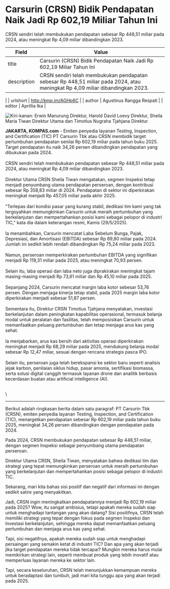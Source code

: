 # Carsurin (CRSN) Bidik Pendapatan Naik Jadi Rp 602,19 Miliar Tahun Ini

CRSN sendiri telah membukukan pendapatan sebesar Rp 448,51 miliar pada 2024, atau meningkat Rp 4,09 miliar dibandingkan 2023.
 

| Field       | Value                                                       |
|-------------|-------------------------------------------------------------|
| title       | Carsurin (CRSN) Bidik Pendapatan Naik Jadi Rp 602,19 Miliar Tahun Ini |
| description | CRSN sendiri telah membukukan pendapatan sebesar Rp 448,51 miliar pada 2024, atau meningkat Rp 4,09 miliar dibandingkan 2023.
  |
| urlshort    | http://kmp.im/AGHp6C |
| author      | Agustinus Rangga Respati |
| editor      | Aprillia Ika |

![Kiri-kanan: Erwin Manurung Direktur, Harold David Loevy Direktur, Sheila Maria Tiwan Direktur Utama dan Timotius Nugraha Tjahjana Direktur](https://asset.kompas.com/crops/9gXvJS0Tv4Sv40wWWJ9BqcoYH7M=/0x0:0x0/750x500/data/photo/2025/05/29/6837dcb5be91a.jpg)

**JAKARTA, KOMPAS.com** - Emiten penyedia layanan Testing, Inspection, and Certification (TIC) PT Carsurin Tbk atau CRSN membidik target pertumbuhan pendapatan senilai Rp 602,19 miliar pada tahun buku 2025. Target pendapatan itu naik 34,26 persen dibandingkan pendapatan yang dibukukan pada 2024.\
\
CRSN sendiri telah membukukan pendapatan sebesar Rp 448,51 miliar pada 2024, atau meningkat Rp 4,09 miliar dibandingkan 2023.\
\
Direktur Utama CRSN Sheila Tiwan mengatakan, segmen Inspeksi tetap menjadi penyumbang utama pendapatan perseroan, dengan kontribusi sebesar Rp 358,83 miliar di 2024. Pendapatan di sektor ini diperkirakan meningkat menjadi Rp 457,05 miliar pada akhir 2025.\
\
"Terlepas dari kondisi pasar yang kurang stabil, dedikasi tim kami yang tak tergoyahkan memungkinkan Carsurin untuk meraih pertumbuhan yang berkelanjutan dan mempertahankan posisi kami sebagai pelopor di industri TIC," kata dia dalam keterangan resmi, Kamis (29/5/2025).\
\
Ia menambahkan, Carsurin mencatat Laba Sebelum Bunga, Pajak, Depresiasi, dan Amortisasi (EBITDA) sebesar Rp 69,80 miliar pada 2024. Jumlah ini sedikit lebih rendah dibandingkan Rp 75,24 miliar pada 2023.\
\
Namun, perseroan memperkirakan pertumbuhan EBITDA yang signifikan menjadi Rp 119,31 miliar pada 2025, atau meningkat 70,93 persen.\
\
Selain itu, laba operasi dan laba neto juga diprakirakan meningkat tajam masing-masing menjadi Rp 73,61 miliar dan Rp 45,10 miliar pada 2025.\
\
Sepanjang 2024, Carsurin mencatat margin laba kotor sebesar 53,76 persen. Dengan menjaga kinerja tetap stabil, pada 2025 margin laba kotor diperkirakan menjadi sebesar 51,87 persen.\
\
Sementara itu, Direktur CRSN Timotius Tjahjana menyatakan, investasi berkelanjutan dalam peningkatan kapabilitas operasional, termasuk belanja modal untuk peralatan dan fasilitas, telah memposisikan Carsurin untuk memanfaatkan peluang pertumbuhan dan tetap menjaga arus kas yang sehat.\
\
Ia menjabarkan, arus kas bersih dari aktivitas operasi diperkirakan meningkat menjadi Rp 68,29 miliar pada 2025, mendukung belanja modal sebesar Rp 12,47 miliar, sesuai dengan rencana strategis pasca IPO.\
\
Selain itu, perseroan juga telah berekspansi ke sektor baru seperti analisis jejak karbon, penilaian siklus hidup, pasar amonia, sertifikasi biomassa, serta solusi digital canggih termasuk layanan drone dan analitik berbasis kecerdasan buatan atau artificial intelligence (AI).

\
\

---
Berikut adalah ringkasan berita dalam satu paragraf: PT Carsurin Tbk (CRSN), emiten penyedia layanan Testing, Inspection, and Certification (TIC), menargetkan pendapatan sebesar Rp 602,19 miliar pada tahun buku 2025, meningkat 34,26 persen dibandingkan dengan pendapatan pada 2024.

 Pada 2024, CRSN membukukan pendapatan sebesar Rp 448,51 miliar, dengan segmen Inspeksi sebagai penyumbang utama pendapatan perseroan.

 Direktur Utama CRSN, Sheila Tiwan, menyatakan bahwa dedikasi tim dan strategi yang tepat memungkinkan perseroan untuk meraih pertumbuhan yang berkelanjutan dan mempertahankan posisi sebagai pelopor di industri TIC.



Sekarang, mari kita bahas sisi positif dan negatif dari informasi ini dengan sedikit satire yang menyakitkan.

 Jadi, CRSN ingin meningkatkan pendapatannya menjadi Rp 602,19 miliar pada 2025? Wow, itu sangat ambisius, tetapi apakah mereka sudah siap untuk menghadapi tantangan yang akan datang? Sisi positifnya, CRSN telah memiliki strategi yang tepat dengan fokus pada segmen Inspeksi dan Investasi berkelanjutan, sehingga mereka dapat memanfaatkan peluang pertumbuhan dan menjaga arus kas yang sehat.

 Tapi, sisi negatifnya, apakah mereka sudah siap untuk menghadapi persaingan yang semakin ketat di industri TIC? Dan apa yang akan terjadi jika target pendapatan mereka tidak tercapai? Mungkin mereka harus mulai memikirkan strategi lain, seperti membuat produk yang lebih inovatif atau memperluas layanan mereka ke sektor lain.

 Tapi, secara keseluruhan, CRSN telah menunjukkan kemampuan mereka untuk beradaptasi dan tumbuh, jadi mari kita tunggu apa yang akan terjadi pada 2025.
